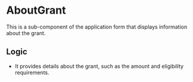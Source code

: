 # AboutGrant

This is a sub-component of the application form that displays information about the grant.

## Logic

- It provides details about the grant, such as the amount and eligibility requirements.
